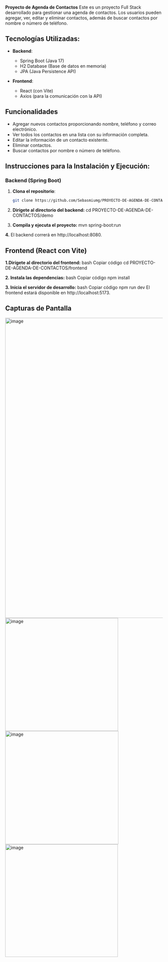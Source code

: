 **Proyecto de Agenda de Contactos**
Este es un proyecto Full Stack desarrollado para gestionar una agenda de contactos. Los usuarios pueden agregar, ver, editar y eliminar contactos, además de buscar contactos por nombre o número de teléfono.

## Tecnologías Utilizadas:
- **Backend**: 
  - Spring Boot (Java 17)
  - H2 Database (Base de datos en memoria)
  - JPA (Java Persistence API)

- **Frontend**:
  - React (con Vite)
  - Axios (para la comunicación con la API)

## Funcionalidades
- Agregar nuevos contactos proporcionando nombre, teléfono y correo electrónico.
- Ver todos los contactos en una lista con su información completa.
- Editar la información de un contacto existente.
- Eliminar contactos.
- Buscar contactos por nombre o número de teléfono.

## Instrucciones para la Instalación y Ejecución:
### Backend (Spring Boot)

1. **Clona el repositorio**:
   ```bash
   git clone https://github.com/Sebasmiumg/PROYECTO-DE-AGENDA-DE-CONTACTOS.git

2. **Dirígete al directorio del backend:**
   cd PROYECTO-DE-AGENDA-DE-CONTACTOS/demo

3. **Compila y ejecuta el proyecto:**
   mvn spring-boot:run

**4.** El backend correrá en http://localhost:8080.

## Frontend (React con Vite)

**1.Dirígete al directorio del frontend:**
bash
Copiar código
cd PROYECTO-DE-AGENDA-DE-CONTACTOS/frontend

**2. Instala las dependencias:**
bash
Copiar código
npm install

**3. Inicia el servidor de desarrollo:**
bash
Copiar código
npm run dev
El frontend estará disponible en http://localhost:5173.

## Capturas de Pantalla
<img width="959" alt="image" src="https://github.com/user-attachments/assets/947c1805-969d-45b7-9937-af053eb2bbec">
<img width="361" alt="image" src="https://github.com/user-attachments/assets/0f98cf66-52d6-4a31-921b-69ed7fffbfeb">
<img width="362" alt="image" src="https://github.com/user-attachments/assets/36fb6371-2fc4-4555-a5a9-6d671314aca7">
<img width="360" alt="image" src="https://github.com/user-attachments/assets/8a80cfed-19c9-48dc-af63-e29b1c31a0ad">





   
   
